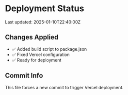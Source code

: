 # Deployment Status

Last updated: 2025-01-10T22:40:00Z

## Changes Applied
- ✅ Added build script to package.json
- ✅ Fixed Vercel configuration
- ✅ Ready for deployment

## Commit Info
This file forces a new commit to trigger Vercel deployment.
